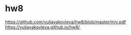 # hw8
https://github.com/yuliayakovleva/hw8/blob/master/miy.pdf
https://yuliayakovleva.github.io/hw8/.
